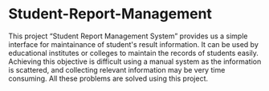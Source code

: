 # Student-Report-Management
This project “Student Report Management System” provides us a simple interface for maintainance of student's result information.
It can be used by educational institutes or colleges to maintain the records of students easily. 
Achieving this objective is difficult using a manual system as the information is scattered, and collecting relevant information may be very time consuming. 
All these problems are solved using this project.

